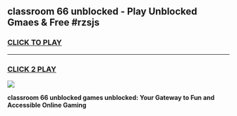
## classroom 66 unblocked - Play Unblocked Gmaes & Free #rzsjs
<h3>
<a href="https://news.freeplayer.one?title=classroom_66_unblocked&ref=24F">CLICK TO PLAY</a></h3>
<hr>

<h3>
<a href="https://news.freeplayer.one?title=classroom_66_unblocked&ref=24F">CLICK 2 PLAY</a>
  
</h3>

<a href="https://news.freeplayer.one?title=classroom_66_unblocked&ref=24F/"><img src="https://clearcache.store/games.png"></a>


**classroom 66 unblocked games unblocked: Your Gateway to Fun and Accessible Online Gaming**
